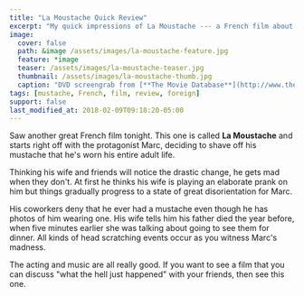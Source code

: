 ```yaml
---
title: "La Moustache Quick Review"
excerpt: "My quick impressions of La Moustache --- a French film about a dude shaving his mustache."
image: 
  cover: false
  path: &image /assets/images/la-moustache-feature.jpg
  feature: *image
  teaser: /assets/images/la-moustache-teaser.jpg
  thumbnail: /assets/images/la-moustache-thumb.jpg
  caption: "DVD screengrab from [**The Movie Database**](http://www.themoviedb.org/movie/16998-la-moustache)"
tags: [mustache, French, film, review, foreign]
support: false
last_modified_at: 2018-02-09T09:18:20-05:00
---
```


Saw another great French film tonight. This one is called **La Moustache** and starts right off with the protagonist Marc, deciding to shave off his mustache that he's worn his entire adult life. 

Thinking his wife and friends will notice the drastic change, he gets mad when they don't. At first he thinks his wife is playing an elaborate prank on him but things gradually progress to a state of great disorientation for Marc.

His coworkers deny that he ever had a mustache even though he has photos of him wearing one. His wife tells him his father died the year before, when five minutes earlier she was talking about going to see them for dinner. All kinds of head scratching events occur as you witness Marc's madness.

The acting and music are all really good. If you want to see a film that you can discuss "what the hell just happened" with your friends, then see this one.
